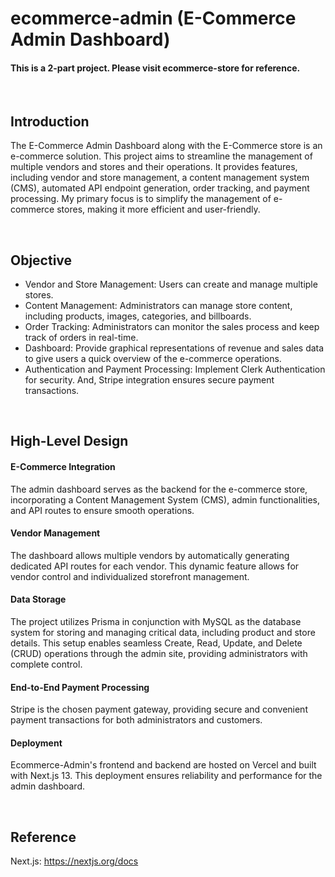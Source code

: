 # ecommerce-admin (E-Commerce Admin Dashboard)
#### This is a 2-part project. Please visit ecommerce-store for reference.

<br>

## Introduction
The E-Commerce Admin Dashboard along with the E-Commerce store is an e-commerce solution.
This project aims to streamline the management of multiple vendors and stores and their operations. 
It provides features, including vendor and store management, a content management system (CMS), automated API endpoint generation, order tracking, and payment processing. 
My primary focus is to simplify the management of e-commerce stores, making it more efficient and user-friendly.

<br>

## Objective
- Vendor and Store Management: Users can create and manage multiple stores.
- Content Management: Administrators can manage store content, including products, images, categories, and billboards.
- Order Tracking: Administrators can monitor the sales process and keep track of orders in real-time.
- Dashboard: Provide graphical representations of revenue and sales data to give users a quick overview of the e-commerce operations.
- Authentication and Payment Processing: Implement Clerk Authentication for security. And, Stripe integration ensures secure payment transactions.

<br> 

## High-Level Design


#### E-Commerce Integration
The admin dashboard serves as the backend for the e-commerce store, incorporating a Content Management System (CMS), admin functionalities, and API routes to ensure smooth operations.

#### Vendor Management
The dashboard allows multiple vendors by automatically generating dedicated API routes for each vendor. This dynamic feature allows for vendor control and individualized storefront management.

#### Data Storage
The project utilizes Prisma in conjunction with MySQL as the database system for storing and managing critical data, including product and store details. This setup enables seamless Create, Read, Update, and Delete (CRUD) operations through the admin site, providing administrators with complete control.

#### End-to-End Payment Processing
Stripe is the chosen payment gateway, providing secure and convenient payment transactions for both administrators and customers.

#### Deployment
Ecommerce-Admin's frontend and backend are hosted on Vercel and built with Next.js 13. This deployment ensures reliability and performance for the admin dashboard.

<br> 

## Reference
Next.js: https://nextjs.org/docs
